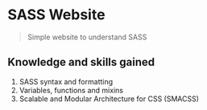 # SASS Website

>Simple website to understand SASS

## Knowledge and skills gained 

1. SASS syntax and formatting
2. Variables, functions and mixins
3. Scalable and Modular Architecture for CSS (SMACSS)
